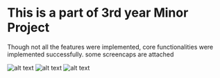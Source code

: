 # This is a part of 3rd year Minor Project

Though not all the features were implemented,
core functionalities were implemented successfully.
some screencaps are attached

![alt text](https://drive.google.com/file/d/1VICmobvzsP2_HzYyft3VguG0J3tOe-GY/view?usp=sharing)
![alt text](https://drive.google.com/file/d/16644WTiPSTJJecFs2Vnj8XkhcmXCGWUy/view?usp=sharing)
![alt text](https://drive.google.com/file/d/1BTz2V4awKogJ3EIV2-K1qzYJ9JXS2aAm/view?usp=sharing)

